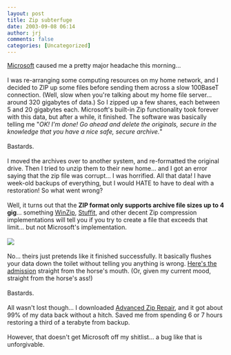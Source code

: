 ```yaml
---
layout: post
title: Zip subterfuge
date: 2003-09-08 06:14
author: jrj
comments: false
categories: [Uncategorized]
---
```

<a href="http://www.microsoft.com" target="_blank">Microsoft</a> caused me a pretty major headache this morning...
<br />
<br />I was re-arranging some computing resources on my home network, and I decided to ZIP up some files before sending them across a slow 100BaseT connection. (Well, slow when you're talking about my home file server... around 320 gigabytes of data.) So I zipped up a few shares, each between 5 and 20 gigabytes each. Microsoft's built-in Zip functionality took forever with this data, but after a while, it finished. The software was basically telling me "*OK! I'm done! Go ahead and delete the originals, secure in the knowledge that you have a nice safe, secure archive.*"
<br />
<br />Bastards.
<br />
<br />I moved the archives over to another system, and re-formatted the original drive. Then I tried to unzip them to their new home... and I got an error saying that the zip file was corrupt... I was horrified. All that data!  I have week-old backups of everything, but I would HATE to have to deal with a restoration! So what went wrong?
<br />
<br />Well, it turns out that the **ZIP format only supports archive file sizes up to 4 gig**... something <a href="http://www.winzip.com" target="_blank">WinZip</a>, <a href="http://www.aladdinsys.com" target="_blank">Stuffit</a>, and other decent Zip compression implementations will tell you if you try to create a file that exceeds that limit... but not Microsoft's implementation.
<br />
<br /><a href="http://support.microsoft.com/default.aspx?scid=kb;en-us;301325" target="_blank"><img src="http://www.jrj.org/nozip.gif" border="0" /></a>
<br />
<br />No... theirs just pretends like it finished successfully. It basically flushes your data down the toilet without telling you anything is wrong. <a href="http://support.microsoft.com/default.aspx?scid=kb;en-us;301325" target="_blank">Here's the admission</a> straight from the horse's mouth. (Or, given my current mood, straight from the horse's ass!)
<br />
<br />Bastards.
<br />
<br />All wasn't lost though... I downloaded <a href="http://www.repairfile.com" target="_blank">Advanced Zip Repair</a>, and it got about 99% of my data back without a hitch. Saved me from spending 6 or 7 hours restoring a third of a terabyte from backup.
<br />
<br />However, that doesn't get Microsoft off my shitlist... a bug like that is unforgivable.
<br />

